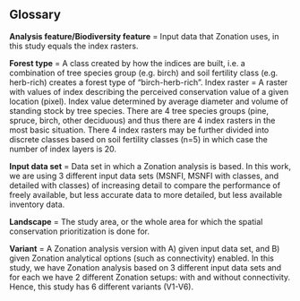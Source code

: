 ## Glossary

__Analysis feature/Biodiversity feature__ = Input data that Zonation uses, in this study equals the index rasters.  

__Forest type__ = A class created by how the indices are built, i.e. a combination of tree species group (e.g. birch) and soil fertility class (e.g. herb-rich) creates a forest type of “birch-herb-rich”.
Index raster = A raster with values of index describing the perceived conservation value of a given location (pixel). Index value determined by average diameter and volume of standing stock by tree species. There are 4 tree species groups (pine, spruce, birch, other deciduous) and thus there are 4 index rasters in the most basic situation. There 4 index rasters may be further divided into discrete classes based on soil fertility classes (n=5) in which case the number of index layers is 20.

__Input data set__ = Data set in which a Zonation analysis is based. In this work, we are using 3 different input data sets (MSNFI, MSNFI with classes, and detailed with classes) of increasing detail to compare the performance of freely available, but less accurate data to more detailed, but less available inventory data.

__Landscape__ = The study area, or the whole area for which the spatial conservation prioritization is done for.

__Variant__ = A Zonation analysis version with A) given input data set, and B) given Zonation analytical options (such as connectivity) enabled. In this study, we have Zonation analysis based on 3 different input data sets and for each we have 2 different Zonation setups: with and without connectivity. Hence, this study has 6 different variants (V1-V6).